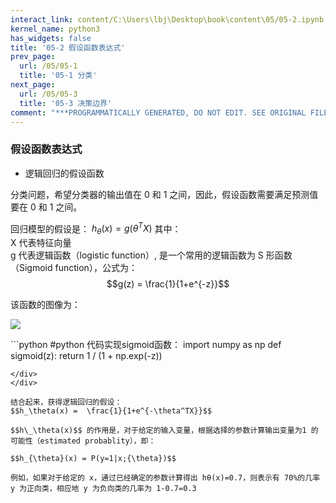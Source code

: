 ```yaml
---
interact_link: content/C:\Users\lbj\Desktop\book\content\05/05-2.ipynb
kernel_name: python3
has_widgets: false
title: '05-2 假设函数表达式'
prev_page:
  url: /05/05-1
  title: '05-1 分类'
next_page:
  url: /05/05-3
  title: '05-3 决策边界'
comment: "***PROGRAMMATICALLY GENERATED, DO NOT EDIT. SEE ORIGINAL FILES IN /content***"
---
```


### 假设函数表达式


+ 逻辑回归的假设函数



分类问题，希望分类器的输出值在 0 和 1 之间，因此，假设函数需要满足预测值要在 0 和 1 之间。
 
回归模型的假设是： $h_\theta(x)=g(\theta^TX)$
其中：     
X 代表特征向量     
g 代表逻辑函数（logistic function）, 是一个常用的逻辑函数为 S 形函数（Sigmoid function），公式为：
$$g(z) = \frac{1}{1+e^{-z}}$$

该函数的图像为： 

![](https://i.loli.net/2018/12/01/5c018a745fdc1.png) 


<div markdown="1" class="cell code_cell">
<div class="input_area" markdown="1">
```python
#python 代码实现sigmoid函数：
import numpy as np
def sigmoid(z):
    return 1 / (1 + np.exp(-z))

```
</div>
</div>

结合起来，获得逻辑回归的假设：
$$h_\theta(x) =  \frac{1}{1+e^{-\theta^TX}}$$

$$h\_\theta(x)$$ 的作用是，对于给定的输入变量，根据选择的参数计算输出变量为1 的可能性（estimated probablity），即：

$$h_{\theta}(x) = P(y=1|x;{\theta})$$

例如，如果对于给定的 x，通过已经确定的参数计算得出 hθ(x)=0.7，则表示有 70%的几率 y 为正向类，相应地 y 为负向类的几率为 1-0.7=0.3

